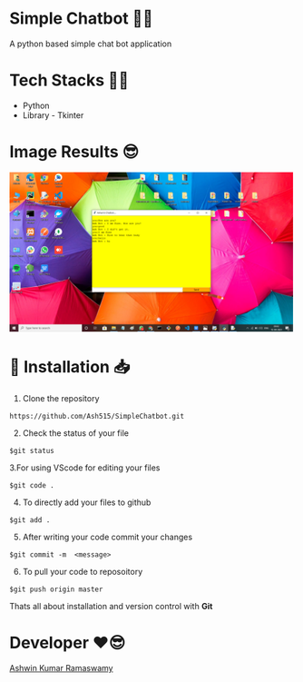 # Simple Chatbot 📱🤖
A python based simple chat bot application 

# Tech Stacks 👨‍💻
- Python
- Library - Tkinter

# Image Results 😎
<img src="Output images/OP1.png" width="500px" alt="output">

# 🚀&nbsp;Installation 📥
1. Clone the repository 
```
https://github.com/Ash515/SimpleChatbot.git
```
2. Check the status of your file 
```
$git status
```

3.For using VScode for editing your files 
```
$git code .
```
4. To directly add your files to github
```
$git add .
```
5. After writing your code commit your changes 
```
$git commit -m  <message>
```
6. To pull your code to reposoitory
```
$git push origin master
```
Thats all about installation and version control with **Git**

# Developer ❤😎
[Ashwin Kumar Ramaswamy](https://github.com/Ash515)
